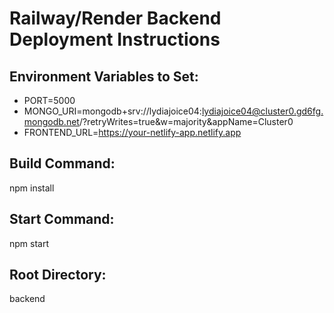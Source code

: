 # Railway/Render Backend Deployment Instructions

## Environment Variables to Set:
- PORT=5000
- MONGO_URI=mongodb+srv://lydiajoice04:lydiajoice04@cluster0.gd6fg.mongodb.net/?retryWrites=true&w=majority&appName=Cluster0
- FRONTEND_URL=https://your-netlify-app.netlify.app

## Build Command:
npm install

## Start Command:
npm start

## Root Directory:
backend